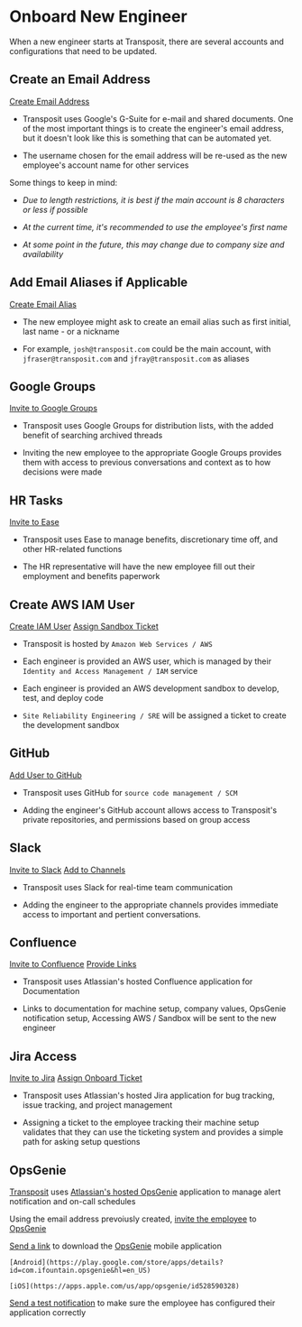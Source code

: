 # Onboard New Engineer
When a new engineer starts at Transposit, there are several accounts and configurations that need to be updated.

## Create an Email Address
[Create Email Address](https://console.transposit.com/mc/t/transposit/actions/create_transposit_email)

- Transposit uses Google's G-Suite for e-mail and shared documents. 
One of the most important things is to create the engineer's email address, but it doesn't look like this is something that can be automated yet.

- The username chosen for the email address will be re-used as the new employee's account name for other services

Some things to keep in mind:

- *Due to length restrictions, it is best if the main account is 8 characters or less if possible*

- *At the current time, it's recommended to use the employee's first name*

- _At some point in the future, this may change due to company size and availability_


## Add Email Aliases if Applicable
[Create Email Alias](https://console.transposit.com/mc/t/transposit/actions/add_transposit_email_alias)
- The new employee might ask to create an email alias such as first initial, last name - or a nickname

- For example, `josh@transposit.com` could be the main account, with `jfraser@transposit.com` and `jfray@transposit.com` as aliases

## Google Groups
[Invite to Google Groups](https://console.transposit.com/mc/t/transposit/actions/invite_user_to_google_groups)
- Transposit uses Google Groups for distribution lists, with the added benefit of searching archived threads

- Inviting the new employee to the appropriate Google Groups provides them with access to previous conversations and context as to how decisions were made

## HR Tasks
[Invite to Ease](https://console.transposit.com/mc/t/transposit/actions/invite_user_to_ease)
- Transposit uses Ease to manage benefits, discretionary time off, and other HR-related functions

- The HR representative will have the new employee fill out their employment and benefits paperwork

## Create AWS IAM User
[Create IAM User](https://console.transposit.com/mc/t/transposit/actions/create_iam_user)
[Assign Sandbox Ticket](https://console.transposit.com/mc/t/transposit/actions/assign_jira_ticket_for_sandbox_creation)

- Transposit is hosted by `Amazon Web Services / AWS`

- Each engineer is provided an AWS user, which is managed by their `Identity and Access Management / IAM` service

- Each engineer is provided an AWS development sandbox to develop, test, and deploy code

- `Site Reliability Engineering / SRE` will be assigned a ticket to create the development sandbox

## GitHub
[Add User to GitHub](https://console.transposit.com/mc/t/transposit/actions/add_github_user_to_transposit)

- Transposit uses GitHub for `source code management / SCM`

- Adding the engineer's GitHub account allows access to Transposit's private repositories, and permissions based on group access

## Slack
[Invite to Slack](https://console.transposit.com/mc/t/transposit/actions/invite_user_to_slack)
[Add to Channels](https://console.transposit.com/mc/t/transposit/actions/add_slack_user_to_channels)

- Transposit uses Slack for real-time team communication

- Adding the engineer to the appropriate channels provides immediate access to important and pertient conversations.

## Confluence
[Invite to Confluence](https://console.transposit.com/mc/t/transposit/actions/invite_user_to_confluence)
[Provide Links](https://console.transposit.com/mc/t/transposit/actions/send_confluence_links)

- Transposit uses Atlassian's hosted Confluence application for Documentation

- Links to documentation for machine setup, company values, OpsGenie notification setup, Accessing AWS / Sandbox will be sent to the new engineer

## Jira Access
[Invite to Jira](https://console.transposit.com/mc/t/transposit/actions/invite_user_to_jira)
[Assign Onboard Ticket](https://console.transposit.com/mc/t/transposit/actions/assign_jira_ticket_for_onboarding)

- Transposit uses Atlassian's hosted Jira application for bug tracking, issue tracking, and project management

- Assigning a ticket to the employee tracking their machine setup validates that they can use the ticketing system and provides a simple path for asking setup questions

## OpsGenie
[Transposit](https://www.transposit.com) uses [Atlassian's hosted OpsGenie](https://www.atlassian.com/software/opsgenie) application to manage alert notification and on-call schedules

Using the email address prevoiusly created, [invite the employee](https://console.transposit.com/mc/t/transposit/actions/invite_user_to_opsgenie) to [OpsGenie](https://www.atlassian.com/software/opsgenie)

  [Send a link](https://console.transposit.com/mc/t/transposit/actions/send_opsgenie_download_links) to download the [OpsGenie](https://www.atlassian.com/software/opsgenie) mobile application

    [Android](https://play.google.com/store/apps/details?id=com.ifountain.opsgenie&hl=en_US)

    [iOS](https://apps.apple.com/us/app/opsgenie/id528590328)

  [Send a test notification](https://console.transposit.com/mc/t/transposit/actions/send_opsgenie_test_notification) to make sure the employee has configured their application correctly

